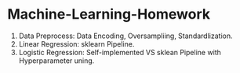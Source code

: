 # Machine-Learning-Homework

1. Data Preprocess: Data Encoding, Oversampliing, Standardlization.
2. Linear Regression: sklearn Pipeline.
3. Logistic Regression: Self-implemented VS sklean Pipeline with Hyperparameter uning.
